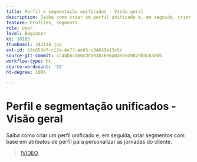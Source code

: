 ```yaml
---
title: Perfil e segmentação unificados - Visão geral
description: Saiba como criar um perfil unificado e, em seguida, criar segmentos com base em atributos de perfil para personalizar as jornadas do cliente.
feature: Profiles, Segments
role: User
level: Beginner
kt: 10183
thumbnail: 342114.jpg
exl-id: 53c853d7-c12e-4e77-aed3-c34039a13c5c
source-git-commit: cc48b8c080cdda9381696a0a55939829bdc6a80b
workflow-type: ht
source-wordcount: '52'
ht-degree: 100%

---
```


# Perfil e segmentação unificados - Visão geral

Saiba como criar um perfil unificado e, em seguida, criar segmentos com base em atributos de perfil para personalizar as jornadas do cliente.

>[!VIDEO](https://video.tv.adobe.com/v/342114?quality=12&learn=on)
